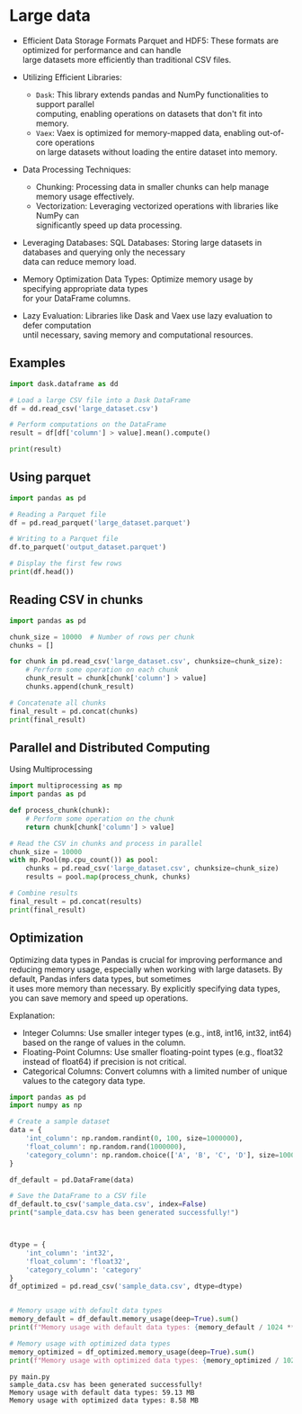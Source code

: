 # Large data



* Efficient Data Storage Formats
Parquet and HDF5: These formats are optimized for performance and can handle   
large datasets more efficiently than traditional CSV files.  

* Utilizing Efficient Libraries:
  - `Dask`: This library extends pandas and NumPy functionalities to support parallel  
    computing, enabling operations on datasets that don't fit into memory.  
  - `Vaex`: Vaex is optimized for memory-mapped data, enabling out-of-core operations  
    on large datasets without loading the entire dataset into memory.  

* Data Processing Techniques:
  - Chunking: Processing data in smaller chunks can help manage memory usage effectively.    
  - Vectorization: Leveraging vectorized operations with libraries like NumPy can  
    significantly speed up data processing.  

* Leveraging Databases:
  SQL Databases: Storing large datasets in databases and querying only the necessary  
  data can reduce memory load.   

* Memory Optimization
  Data Types: Optimize memory usage by specifying appropriate data types  
  for your DataFrame columns.   

* Lazy Evaluation: Libraries like Dask and Vaex use lazy evaluation to defer computation  
  until necessary, saving memory and computational resources.


## Examples

```python
import dask.dataframe as dd

# Load a large CSV file into a Dask DataFrame
df = dd.read_csv('large_dataset.csv')

# Perform computations on the DataFrame
result = df[df['column'] > value].mean().compute()

print(result)
```

## Using parquet

```python
import pandas as pd

# Reading a Parquet file
df = pd.read_parquet('large_dataset.parquet')

# Writing to a Parquet file
df.to_parquet('output_dataset.parquet')

# Display the first few rows
print(df.head())
```

## Reading CSV in chunks

```python
import pandas as pd

chunk_size = 10000  # Number of rows per chunk
chunks = []

for chunk in pd.read_csv('large_dataset.csv', chunksize=chunk_size):
    # Perform some operation on each chunk
    chunk_result = chunk[chunk['column'] > value]
    chunks.append(chunk_result)

# Concatenate all chunks
final_result = pd.concat(chunks)
print(final_result)
```

## Parallel and Distributed Computing

Using Multiprocessing

```python
import multiprocessing as mp
import pandas as pd

def process_chunk(chunk):
    # Perform some operation on the chunk
    return chunk[chunk['column'] > value]

# Read the CSV in chunks and process in parallel
chunk_size = 10000
with mp.Pool(mp.cpu_count()) as pool:
    chunks = pd.read_csv('large_dataset.csv', chunksize=chunk_size)
    results = pool.map(process_chunk, chunks)

# Combine results
final_result = pd.concat(results)
print(final_result)
```

## Optimization

Optimizing data types in Pandas is crucial for improving performance and reducing memory usage, 
especially when working with large datasets. By default, Pandas infers data types, but sometimes  
it uses more memory than necessary. By explicitly specifying data types, you can save memory and 
speed up operations.

Explanation:

 - Integer Columns: Use smaller integer types (e.g., int8, int16, int32, int64) based on the
   range of values in the column.
 - Floating-Point Columns: Use smaller floating-point types (e.g., float32 instead of float64)
   if precision is not critical.
 - Categorical Columns: Convert columns with a limited number of unique values to the
   category data type.

```python
import pandas as pd
import numpy as np

# Create a sample dataset
data = {
    'int_column': np.random.randint(0, 100, size=1000000),
    'float_column': np.random.rand(1000000),
    'category_column': np.random.choice(['A', 'B', 'C', 'D'], size=1000000)
}

df_default = pd.DataFrame(data)

# Save the DataFrame to a CSV file
df_default.to_csv('sample_data.csv', index=False)
print("sample_data.csv has been generated successfully!")



dtype = {
    'int_column': 'int32',
    'float_column': 'float32',
    'category_column': 'category'
}
df_optimized = pd.read_csv('sample_data.csv', dtype=dtype)


# Memory usage with default data types
memory_default = df_default.memory_usage(deep=True).sum()
print(f"Memory usage with default data types: {memory_default / 1024 ** 2:.2f} MB")

# Memory usage with optimized data types
memory_optimized = df_optimized.memory_usage(deep=True).sum()
print(f"Memory usage with optimized data types: {memory_optimized / 1024 ** 2:.2f} MB")
```

```
py main.py
sample_data.csv has been generated successfully!
Memory usage with default data types: 59.13 MB
Memory usage with optimized data types: 8.58 MB
```
